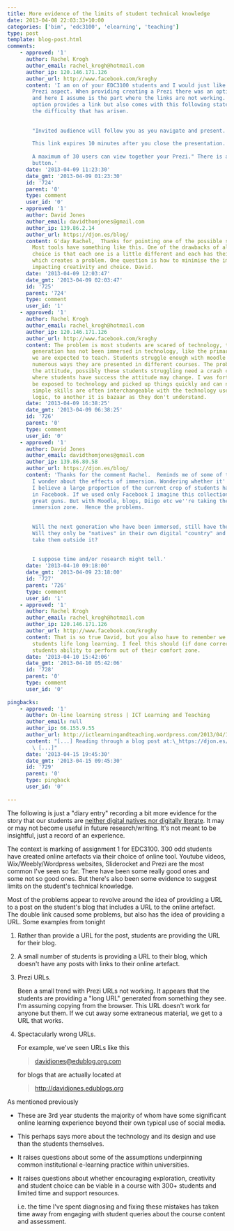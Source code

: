 ```yaml
---
title: More evidence of the limits of student technical knowledge
date: 2013-04-08 22:03:33+10:00
categories: ['bim', 'edc3100', 'elearning', 'teaching']
type: post
template: blog-post.html
comments:
    - approved: '1'
      author: Rachel Krogh
      author_email: rachel_krogh@hotmail.com
      author_ip: 120.146.171.126
      author_url: http://www.facebook.com/kroghy
      content: 'I am on of your EDC3100 students and I would just like to comment on the
        Prezi aspect. When providing creating a Prezi there was an option to present online
        and here I assume is the part where the links are not working. This presentation
        option provides a link but also comes with this following statement which explains
        the difficulty that has arisen.
    
    
        "Invited audience will follow you as you navigate and present.
    
        This link expires 10 minutes after you close the presentation.
    
        A maximum of 30 users can view together your Prezi." There is also a start presentation
        button.'
      date: '2013-04-09 11:23:30'
      date_gmt: '2013-04-09 01:23:30'
      id: '724'
      parent: '0'
      type: comment
      user_id: '0'
    - approved: '1'
      author: David Jones
      author_email: davidthomjones@gmail.com
      author_ip: 139.86.2.14
      author_url: https://djon.es/blog/
      content: G'day Rachel,  Thanks for pointing one of the possible sources of the problem.
        Most tools have something like this. One of the drawbacks of allowing student
        choice is that each one is a little different and each has their own little wrinkle
        which creates a problem. One question is how to minimise the impact of this without
        impacting creativity and choice. David.
      date: '2013-04-09 12:03:47'
      date_gmt: '2013-04-09 02:03:47'
      id: '725'
      parent: '724'
      type: comment
      user_id: '1'
    - approved: '1'
      author: Rachel Krogh
      author_email: rachel_krogh@hotmail.com
      author_ip: 120.146.171.126
      author_url: http://www.facebook.com/kroghy
      content: The problem is most students are scared of technology, the current university
        generation has not been immersed in technology, like the primary school children
        we are expected to teach. Students struggle enough with moodle studydesk and the
        numerous ways they are presented in different courses. The problem is partially
        the attitude, possibly these students struggling need a crash course in computing
        where students have success the attitude may change. I was fortunate enough to
        be exposed to technology and picked up things quickly and can now see how the
        simple skills are often interchangeable with the technology used. To me it is
        logic, to another it is bazaar as they don't understand.
      date: '2013-04-09 16:38:25'
      date_gmt: '2013-04-09 06:38:25'
      id: '726'
      parent: '0'
      type: comment
      user_id: '0'
    - approved: '1'
      author: David Jones
      author_email: davidthomjones@gmail.com
      author_ip: 139.86.80.58
      author_url: https://djon.es/blog/
      content: 'Thanks for the comment Rachel.  Reminds me of some of the issues. But
        I wonder about the effects of immersion. Wondering whether it''s enough? For example,
        I believe a large proportion of the current crop of students have been immersed
        in Facebook. If we used only Facebook I imagine this collection of students going
        great guns. But with Moodle, blogs, Diigo etc we''re taking them out of their
        immersion zone.  Hence the problems.
    
    
        Will the next generation who have been immersed, still have the same problem?
        Will they only be "natives" in their own digital "country" and struggle if we
        take them outside it?
    
    
        I suppose time and/or research might tell.'
      date: '2013-04-10 09:18:00'
      date_gmt: '2013-04-09 23:18:00'
      id: '727'
      parent: '726'
      type: comment
      user_id: '1'
    - approved: '1'
      author: Rachel Krogh
      author_email: rachel_krogh@hotmail.com
      author_ip: 120.146.171.126
      author_url: http://www.facebook.com/kroghy
      content: That is so true David, but you also have to remember we are aiming at teaching
        students life long learning. I feel this should (if done correctly) will impact
        students ability to perform out of their comfort zone.
      date: '2013-04-10 15:42:06'
      date_gmt: '2013-04-10 05:42:06'
      id: '728'
      parent: '0'
      type: comment
      user_id: '0'
    
pingbacks:
    - approved: '1'
      author: On-line learning stress | ICT Learning and Teaching
      author_email: null
      author_ip: 66.155.9.55
      author_url: http://ictlearningandteaching.wordpress.com/2013/04/15/on-line-learning-stress/
      content: "[...] Reading through a blog post at:\_https://djon.es/blog/2013/04/08/more-evidence-of-the-limits-of-student-technical-knowled...\
        \ [...]"
      date: '2013-04-15 19:45:30'
      date_gmt: '2013-04-15 09:45:30'
      id: '729'
      parent: '0'
      type: pingback
      user_id: '0'
    
---
```

The following is just a "diary entry" recording a bit more evidence for the story that our students are [neither digital natives nor digitally literate](/blog2/2013/03/13/many-of-our-students-are-neither-digital-natives-nor-digitally-literate/). It may or may not become useful in future research/writing. It's not meant to be insightful, just a record of an experience.

The context is marking of assignment 1 for EDC3100. 300 odd students have created online artefacts via their choice of online tool. Youtube videos, Wix/Weebly/Wordpress websites, Sliderocket and Prezi are the most common I've seen so far. There have been some really good ones and some not so good ones. But there's also been some evidence to suggest limits on the student's technical knowledge.

Most of the problems appear to revolve around the idea of providing a URL to a post on the student's blog that includes a URL to the online artefact. The double link caused some problems, but also has the idea of providing a URL. Some examples from tonight

1. Rather than provide a URL for the post, students are providing the URL for their blog.
2. A small number of students is providing a URL to their blog, which doesn't have any posts with links to their online artefact.
3. Prezi URLs.
    
    Been a small trend with Prezi URLs not working. It appears that the students are providing a "long URL" generated from something they see. I'm assuming copying from the browser. This URL doesn't work for anyone but them. If we cut away some extraneous material, we get to a URL that works.
    
4. Spectacularly wrong URLs.
    
    For example, we've seen URLs like this
    
    > davidjones@edublog.org.com
    
    for blogs that are actually located at
    
    > http://davidjones.edublogs.org
    

As mentioned previously

- These are 3rd year students the majority of whom have some significant online learning experience beyond their own typical use of social media.
- This perhaps says more about the technology and its design and use than the students themselves.
- It raises questions about some of the assumptions underpinning common institutional e-learning practice within universities.
- It raises questions about whether encouraging exploration, creativity and student choice can be viable in a course with 300+ students and limited time and support resources.
    
    i.e. the time I've spent diagnosing and fixing these mistakes has taken time away from engaging with student queries about the course content and assessment.